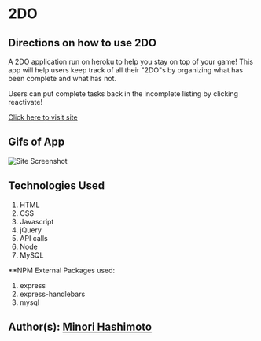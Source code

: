 # 2DO

## Directions on how to use 2DO
A 2DO application run on heroku to help you stay on top of your game! This app will help users keep track of all their "2DO"s by organizing what has been complete and what has not. 

Users can put complete tasks back in the incomplete listing by clicking reactivate! 

[Click here to visit site](https://tasks-2do.herokuapp.com/)


## Gifs of App
![Site Screenshot](public/assets/images/siteImages/site.gif)

## Technologies Used
1. HTML 
2. CSS
4. Javascript
5. jQuery
6. API calls
7. Node
8. MySQL

**NPM External Packages used: 
1. express
2. express-handlebars
3. mysql

## Author(s): [Minori Hashimoto](https://github.com/minori-fh)